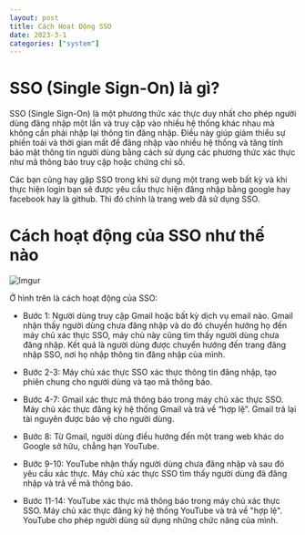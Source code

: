 ```yaml
---
layout: post
title: Cách Hoạt Động SSO
date: 2023-3-1
categories: ["system"]
---
```


# SSO (Single Sign-On) là gì?

SSO (Single Sign-On) là một phương thức xác thực duy nhất cho phép người dùng đăng nhập một lần và truy cập vào nhiều hệ thống khác nhau mà không cần phải nhập lại thông tin đăng nhập. Điều này giúp giảm thiểu sự phiền toái và thời gian mất để đăng nhập vào nhiều hệ thống và tăng tính bảo mật thông tin người dùng bằng cách sử dụng các phương thức xác thực như mã thông báo truy cập hoặc chứng chỉ số.

Các bạn cũng hay gặp SSO trong khi sử dụng một trang web bất kỳ và khi thực hiện login bạn sẽ được yêu cầu thực hiện đăng nhập bằng google hay facebook hay là github. Thì đó chính là trang web đã sử dụng SSO. 

# Cách hoạt động của SSO như thế nào

![Imgur](https://i.imgur.com/xIdpZ9q.png)

Ở hình trên là cách hoạt động của SSO:

- Bước 1: Người dùng truy cập Gmail hoặc bất kỳ dịch vụ email nào. Gmail nhận thấy người dùng chưa đăng nhập và do đó chuyển hướng họ đến máy chủ xác thực SSO, máy chủ này cũng tìm thấy người dùng chưa đăng nhập. Kết quả là người dùng được chuyển hướng đến trang đăng nhập SSO, nơi họ nhập thông tin đăng nhập của mình.

- Bước 2-3: Máy chủ xác thực SSO xác thực thông tin đăng nhập, tạo phiên chung cho người dùng và tạo mã thông báo.

- Bước 4-7: Gmail xác thực mã thông báo trong máy chủ xác thực SSO. Máy chủ xác thực đăng ký hệ thống Gmail và trả về “hợp lệ”. Gmail trả lại tài nguyên được bảo vệ cho người dùng.

- Bước 8: Từ Gmail, người dùng điều hướng đến một trang web khác do Google sở hữu, chẳng hạn YouTube.

- Bước 9-10: YouTube nhận thấy người dùng chưa đăng nhập và sau đó yêu cầu xác thực. Máy chủ xác thực SSO tìm thấy người dùng đã đăng nhập và trả về mã thông báo.

- Bước 11-14: YouTube xác thực mã thông báo trong máy chủ xác thực SSO. Máy chủ xác thực đăng ký hệ thống YouTube và trả về "hợp lệ". YouTube cho phép người dùng sử dụng những chức năng của mình.
